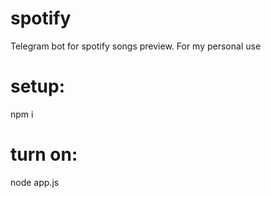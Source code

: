 # spotify
Telegram bot for spotify songs preview. For my personal use

# setup:
npm i

# turn on:
node app.js
